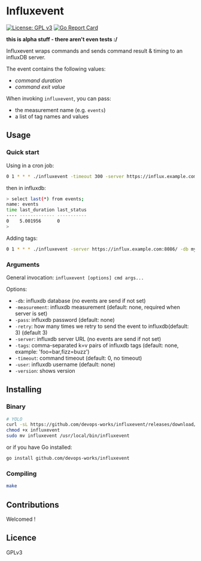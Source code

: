 # Influxevent

[![License: GPL v3](https://img.shields.io/badge/License-GPLv3-blue.svg)](https://www.gnu.org/licenses/gpl-3.0)
[![Go Report Card](https://goreportcard.com/badge/github.com/devops-works/influxevent)](https://goreportcard.com/report/github.com/devops-works/influxevent)

**this is alpha stuff - there aren't even tests :/**

Influxevent wraps commands and sends command result & timing to an influxDB server.

The event contains the following values:

- *command duration*
- *command exit value*

When invoking `influxevent`, you can pass:

- the measurement name (e.g. `events`)
- a list of tag names and values

## Usage

### Quick start

Using in a cron job:

```bash
0 1 * * * ./influxevent -timeout 300 -server https://influx.example.com:8086/ -db mydb -measurement events -retry 3 /usr/local/bin/database_backup >> /var/log/backups.log 2>&1
```

then in influxdb:

```bash
> select last(*) from events;
name: events
time last_duration last_status
---- ------------- -----------
0    5.001956      0
> 
```

Adding tags:

```bash
0 1 * * * ./influxevent -server https://influx.example.com:8086/ -db mydb -measurement events --tags program=database_backup,db=foodb /usr/local/bin/database_backup foodb >> /var/log/backups.log 2>&1
```

### Arguments

General invocation: `influxevent [options] cmd args...`

Options:

- `-db`: influxdb database (no events are send if not set)
- `-measurement`: influxdb measurement (default: none, required when server is set)
- `-pass`: influxdb password (default: none)
- `-retry`: how many times we retry to send the event to influxdb(default: 3) (default 3)
- `-server`: influxdb server URL (no events are send if not set)
- `-tags`: comma-separated k=v pairs of influxdb tags (default: none, example: 'foo=bar,fizz=buzz')
- `-timeout`: command timeout (default: 0, no timeout)
- `-user`: influxdb username (default: none)
- `-version`: shows version

## Installing

### Binary

```bash
# YOLO
curl -sL https://github.com/devops-works/influxevent/releases/download/v0.1/influxevent-amd64-v0.1.gz -o - | gunzip > influxevent
chmod +x influxevent
sudo mv influxevent /usr/local/bin/influxevent
```

or if you have Go installed:

```bash
go install github.com/devops-works/influxevent
```

### Compiling

```bash
make
```

## Contributions

Welcomed !

## Licence

GPLv3